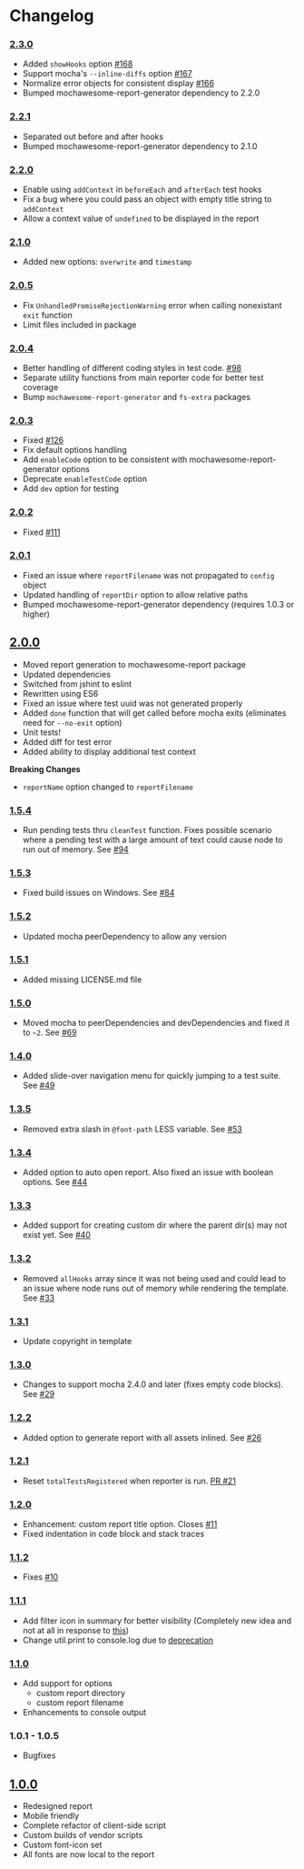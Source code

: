 # Changelog

### [2.3.0](https://github.com/adamgruber/mochawesome/releases/tag/2.3.0)
- Added `showHooks` option [#168](https://github.com/adamgruber/mochawesome/pull/168)
- Support mocha's `--inline-diffs` option [#167](https://github.com/adamgruber/mochawesome/pull/167)
- Normalize error objects for consistent display [#166](https://github.com/adamgruber/mochawesome/pull/166)
- Bumped mochawesome-report-generator dependency to 2.2.0

### [2.2.1](https://github.com/adamgruber/mochawesome/releases/tag/2.2.1)
- Separated out before and after hooks
- Bumped mochawesome-report-generator dependency to 2.1.0

### [2.2.0](https://github.com/adamgruber/mochawesome/releases/tag/2.2.0)
- Enable using `addContext` in `beforeEach` and `afterEach` test hooks
- Fix a bug where you could pass an object with empty title string to `addContext`
- Allow a context value of `undefined` to be displayed in the report

### [2.1.0](https://github.com/adamgruber/mochawesome/releases/tag/2.1.0)
- Added new options: `overwrite` and `timestamp`

### [2.0.5](https://github.com/adamgruber/mochawesome/releases/tag/2.0.5)
- Fix `UnhandledPromiseRejectionWarning` error when calling nonexistant `exit` function
- Limit files included in package

### [2.0.4](https://github.com/adamgruber/mochawesome/releases/tag/2.0.4)
- Better handling of different coding styles in test code. [#98](https://github.com/adamgruber/mochawesome/issues/98)
- Separate utility functions from main reporter code for better test coverage
- Bump `mochawesome-report-generator` and `fs-extra` packages

### [2.0.3](https://github.com/adamgruber/mochawesome/releases/tag/2.0.3)
- Fixed [#126](https://github.com/adamgruber/mochawesome/issues/126)
- Fix default options handling
- Add `enableCode` option to be consistent with mochawesome-report-generator options
- Deprecate `enableTestCode` option
- Add `dev` option for testing

### [2.0.2](https://github.com/adamgruber/mochawesome/releases/tag/2.0.2)
- Fixed [#111](https://github.com/adamgruber/mochawesome/issues/111)

### [2.0.1](https://github.com/adamgruber/mochawesome/releases/tag/2.0.1)
- Fixed an issue where `reportFilename` was not propagated to `config` object
- Updated handling of `reportDir` option to allow relative paths
- Bumped mochawesome-report-generator dependency (requires 1.0.3 or higher)

## [2.0.0](https://github.com/adamgruber/mochawesome/releases/tag/2.0.0)
- Moved report generation to mochawesome-report package
- Updated dependencies
- Switched from jshint to eslint
- Rewritten using ES6
- Fixed an issue where test uuid was not generated properly
- Added `done` function that will get called before mocha exits (eliminates need for `--no-exit` option)
- Unit tests!
- Added diff for test error
- Added ability to display additional test context

**Breaking Changes**
- `reportName` option changed to `reportFilename`

### [1.5.4](https://github.com/adamgruber/mochawesome/releases/tag/1.5.4)
- Run pending tests thru `cleanTest` function. Fixes possible scenario where a pending test with a large amount of text could cause node to run out of memory. See [#94](https://github.com/adamgruber/mochawesome/issues/94)

### [1.5.3](https://github.com/adamgruber/mochawesome/releases/tag/1.5.3)
- Fixed build issues on Windows. See [#84](https://github.com/adamgruber/mochawesome/pull/84)

### [1.5.2](https://github.com/adamgruber/mochawesome/releases/tag/1.5.2)
- Updated mocha peerDependency to allow any version

### [1.5.1](https://github.com/adamgruber/mochawesome/releases/tag/1.5.1)
- Added missing LICENSE.md file

### [1.5.0](https://github.com/adamgruber/mochawesome/releases/tag/1.5.0)
- Moved mocha to peerDependencies and devDependencies and fixed it to `~2`. See [#69](https://github.com/adamgruber/mochawesome/issues/69)

### [1.4.0](https://github.com/adamgruber/mochawesome/releases/tag/1.4.0)
- Added slide-over navigation menu for quickly jumping to a test suite. See [#49](https://github.com/adamgruber/mochawesome/issues/49)

### [1.3.5](https://github.com/adamgruber/mochawesome/releases/tag/1.3.5)
- Removed extra slash in `@font-path` LESS variable. See [#53](https://github.com/adamgruber/mochawesome/issues/53)

### [1.3.4](https://github.com/adamgruber/mochawesome/releases/tag/1.3.4)
- Added option to auto open report. Also fixed an issue with boolean options. See [#44](https://github.com/adamgruber/mochawesome/issues/44)

### [1.3.3](https://github.com/adamgruber/mochawesome/releases/tag/1.3.3)
- Added support for creating custom dir where the parent dir(s) may not exist yet. See [#40](https://github.com/adamgruber/mochawesome/issues/40)

### [1.3.2](https://github.com/adamgruber/mochawesome/releases/tag/1.3.2)
- Removed `allHooks` array since it was not being used and could lead to an issue where node runs out of memory while rendering the template. See [#33](https://github.com/adamgruber/mochawesome/issues/33)

### [1.3.1](https://github.com/adamgruber/mochawesome/releases/tag/1.3.1)
- Update copyright in template

### [1.3.0](https://github.com/adamgruber/mochawesome/releases/tag/1.3.0)
- Changes to support mocha 2.4.0 and later (fixes empty code blocks). See [#29](https://github.com/adamgruber/mochawesome/issues/29)

### [1.2.2](https://github.com/adamgruber/mochawesome/releases/tag/1.2.2)
- Added option to generate report with all assets inlined. See [#26](https://github.com/adamgruber/mochawesome/issues/26)

### [1.2.1](https://github.com/adamgruber/mochawesome/releases/tag/1.2.1)
- Reset `totalTestsRegistered` when reporter is run. [PR #21](https://github.com/adamgruber/mochawesome/pull/21)

### [1.2.0](https://github.com/adamgruber/mochawesome/releases/tag/1.2.0)
- Enhancement: custom report title option. Closes [#11](https://github.com/adamgruber/mochawesome/issues/11)
- Fixed indentation in code block and stack traces

### [1.1.2](https://github.com/adamgruber/mochawesome/releases/tag/1.1.2)
- Fixes [#10](https://github.com/adamgruber/mochawesome/issues/10)

### [1.1.1](https://github.com/adamgruber/mochawesome/releases/tag/1.1.0)
- Add filter icon in summary for better visibility (Completely new idea and not at all in response to [this](https://github.com/adamgruber/mochawesome/issues/5))
- Change util.print to console.log due to [deprecation](https://github.com/joyent/node/blob/master/doc/api/util.markdown#user-content-utilprint)

### [1.1.0](https://github.com/adamgruber/mochawesome/releases/tag/1.1.0)
- Add support for options
  - custom report directory
  - custom report filename
- Enhancements to console output

### 1.0.1 - 1.0.5
- Bugfixes

## [1.0.0](https://github.com/adamgruber/mochawesome/releases/tag/1.0.0)
- Redesigned report
- Mobile friendly
- Complete refactor of client-side script
- Custom builds of vendor scripts
- Custom font-icon set
- All fonts are now local to the report
